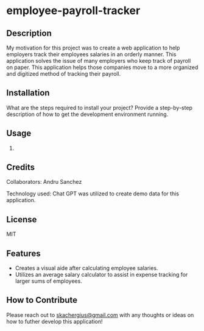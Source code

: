 # employee-payroll-tracker

## Description

My motivation for this project was to create a web application to help employers track their employees salaries in an orderly manner. This application solves the issue of many employers who keep track of payroll on paper. This application helps those companies move to a more organized and digitized method of tracking their payroll.

## Installation

What are the steps required to install your project? Provide a step-by-step description of how to get the development environment running.

## Usage

1. 

## Credits

Collaborators: Andru Sanchez

Technology used: Chat GPT was utilized to create demo data for this application.

## License

MIT

## Features

- Creates a visual aide after calculating employee salaries.
- Utilizes an average salary calculator to assist in expense tracking for larger sums of employees.

## How to Contribute

Please reach out to skachergius@gmail.com with any thoughts or ideas on how to futher develop this application!
